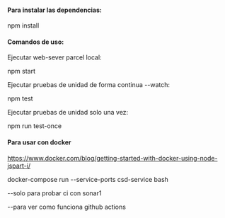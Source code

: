 #### Para instalar las dependencias:

npm install

#### Comandos de uso:

Ejecutar web-sever parcel local:

npm start

Ejecutar pruebas de unidad de forma continua --watch:

npm test

Ejecutar pruebas de unidad solo una vez:

npm run test-once

#### Para usar con docker

https://www.docker.com/blog/getting-started-with-docker-using-node-jspart-i/

docker-compose run --service-ports csd-service bash

--solo para probar ci con sonar1

--para ver como funciona github actions
